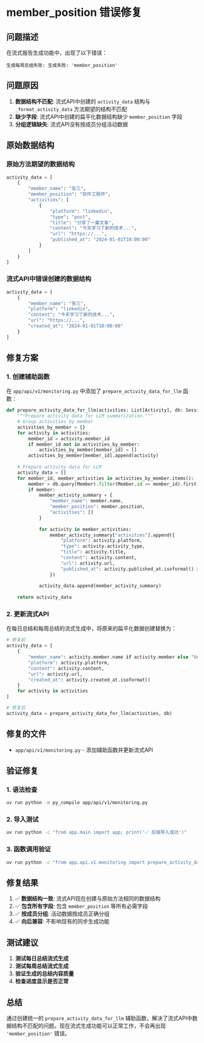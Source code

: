 # member_position 错误修复

## 问题描述

在流式报告生成功能中，出现了以下错误：

```
生成每周总结失败: 生成失败: 'member_position'
```

## 问题原因

1. **数据结构不匹配**: 流式API中创建的 `activity_data` 结构与 `_format_activity_data` 方法期望的结构不匹配
2. **缺少字段**: 流式API中创建的扁平化数据结构缺少 `member_position` 字段
3. **分组逻辑缺失**: 流式API没有按成员分组活动数据

## 原始数据结构

### 原始方法期望的数据结构
```python
activity_data = [
    {
        "member_name": "张三",
        "member_position": "软件工程师",
        "activities": [
            {
                "platform": "linkedin",
                "type": "post",
                "title": "分享了一篇文章",
                "content": "今天学习了新的技术...",
                "url": "https://...",
                "published_at": "2024-01-01T10:00:00"
            }
        ]
    }
]
```

### 流式API中错误创建的数据结构
```python
activity_data = [
    {
        "member_name": "张三",
        "platform": "linkedin",
        "content": "今天学习了新的技术...",
        "url": "https://...",
        "created_at": "2024-01-01T10:00:00"
    }
]
```

## 修复方案

### 1. 创建辅助函数

在 `app/api/v1/monitoring.py` 中添加了 `prepare_activity_data_for_llm` 函数：

```python
def prepare_activity_data_for_llm(activities: List[Activity], db: Session) -> List[Dict]:
    """Prepare activity data for LLM summarization."""
    # Group activities by member
    activities_by_member = {}
    for activity in activities:
        member_id = activity.member_id
        if member_id not in activities_by_member:
            activities_by_member[member_id] = []
        activities_by_member[member_id].append(activity)
    
    # Prepare activity data for LLM
    activity_data = []
    for member_id, member_activities in activities_by_member.items():
        member = db.query(Member).filter(Member.id == member_id).first()
        if member:
            member_activity_summary = {
                "member_name": member.name,
                "member_position": member.position,
                "activities": []
            }
            
            for activity in member_activities:
                member_activity_summary["activities"].append({
                    "platform": activity.platform,
                    "type": activity.activity_type,
                    "title": activity.title,
                    "content": activity.content,
                    "url": activity.url,
                    "published_at": activity.published_at.isoformat() if activity.published_at else None
                })
            
            activity_data.append(member_activity_summary)
    
    return activity_data
```

### 2. 更新流式API

在每日总结和每周总结的流式生成中，将原来的扁平化数据创建替换为：

```python
# 修复前
activity_data = [
    {
        "member_name": activity.member.name if activity.member else "Unknown",
        "platform": activity.platform,
        "content": activity.content,
        "url": activity.url,
        "created_at": activity.created_at.isoformat()
    }
    for activity in activities
]

# 修复后
activity_data = prepare_activity_data_for_llm(activities, db)
```

## 修复的文件

- `app/api/v1/monitoring.py` - 添加辅助函数并更新流式API

## 验证修复

### 1. 语法检查
```bash
uv run python -m py_compile app/api/v1/monitoring.py
```

### 2. 导入测试
```bash
uv run python -c "from app.main import app; print('✅ 后端导入成功')"
```

### 3. 函数调用验证
```bash
uv run python -c "from app.api.v1.monitoring import prepare_activity_data_for_llm; print('✅ 辅助函数导入成功')"
```

## 修复结果

1. ✅ **数据结构一致**: 流式API现在创建与原始方法相同的数据结构
2. ✅ **包含所有字段**: 包含 `member_position` 等所有必需字段
3. ✅ **按成员分组**: 活动数据按成员正确分组
4. ✅ **向后兼容**: 不影响现有的同步生成功能

## 测试建议

1. **测试每日总结流式生成**
2. **测试每周总结流式生成**
3. **验证生成的总结内容质量**
4. **检查进度显示是否正常**

## 总结

通过创建统一的 `prepare_activity_data_for_llm` 辅助函数，解决了流式API中数据结构不匹配的问题。现在流式生成功能可以正常工作，不会再出现 `'member_position'` 错误。 